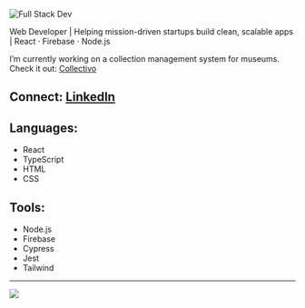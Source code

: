 ![Full Stack Dev](https://github.com/user-attachments/assets/22ade042-f3e8-45dd-b326-6624a4046e43)

Web Developer | Helping mission-driven startups build clean, scalable apps | React · Firebase · Node.js

I’m currently working on a collection management system for museums.  
Check it out: [Collectivo](https://historicdata.net/collectivo)  

## Connect: [LinkedIn](https://linkedin.com/in/akselipalmer)  

## Languages:
- React  
- TypeScript  
- HTML  
- CSS  

## Tools:
- Node.js  
- Firebase  
- Cypress  
- Jest  
- Tailwind  

---

[![](https://visitcount.itsvg.in/api?id=akselipalmer&icon=0&color=12)](https://visitcount.itsvg.in)
